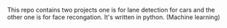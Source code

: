 This repo contains two projects one is for lane detection for cars and the other one is for face recongation. It's written in python. (Machine learning)

